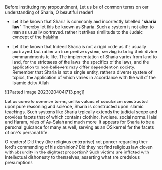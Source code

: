 Before instituting my propoundment, Let us be of common terms on our understanding of Sharia, O beautiful reader! 

- Let it be known that Sharia is commonly and incorrectly labelled "**sharia law**" Thereby let this be known as Sharia. Such a system is not alien to man as usually portrayed, rather it strikes similitude to the Judaic concept of the [halakha](https://rationalwiki.org/wiki/Halakha "Halakha")

- Let it be known that Indeed Sharia is not a rigid code as it's usually portrayed, but rather an interpretive system, serving to bring their divine commandments to life. The implementation of Sharia varies from land to land, for the strictness of the laws, the specifics of the laws, and the application to non-believers may differ dependent on society. Remember that Sharia is not a single entity, rather a diverse system of topics, the application of which varies in accordance with the will of the Islamic deity Allah. 

![[Pasted image 20230204041713.png]]

Let us come to common terms, unlike values of secularism constructed upon pure reasoning and science, Sharia is constructed upon Islamic teachings. Such systems like Sharia typically extends the judicial scope and provides facets that of which contains clothing, hygiene, social norms, Halal and Haram, rules of As-Salah and much more. It appears for Sharia to be a personal guidance for many as well, serving as an OS kernel for the facets of one's personal life.

O readers! Did they (the religious enterprise) not ponder regarding their lord's commanding of his dominion? Did they not find religious law cloven with absurdity in the slightest proportion? Such victims are inflicted with Intellectual dishonesty to themselves; asserting what are credulous presumptions.